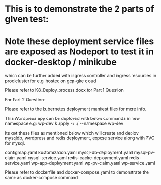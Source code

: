 # This is to demonstrate the 2 parts of given test:
# Note these deployment service files are exposed as Nodeport to test it in docker-desktop / minikube 
  which can be further added with ingress controller and ingress resources in prod cluster for e.g: hosted on gcp-gke cloud

Please refer to K8_Deploy_process.docx for Part 1 Question

For Part 2 Question:

Please refer to the kubernetes deployment manifest files for more info.

This Wordpress app can be deployed with below commands in new namespace e.g: wp-dev
k apply -k ./ --namespace wp-dev

Its got these files as mentioned below which will create and deploy mysqldb, wordpress and redis deployment, expose service along with PVC for mysql.

configmap.yaml
kustomization.yaml
mysql-db-deployment.yaml
mysql-pv-claim.yaml
mysql-service.yaml
redis-cache-deployment.yaml
redis-service.yaml
wp-app-deployment.yaml
wp-pv-claim.yaml
wp-service.yaml


Please refer to dockerfile and docker-compose.yaml to demonstrate the same as docker-compose command


